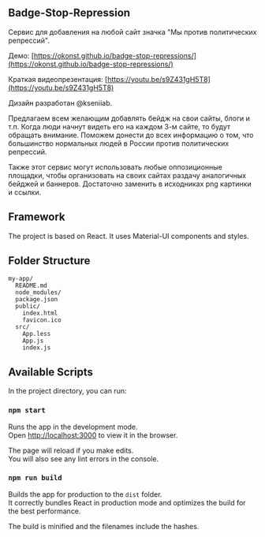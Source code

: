 ## Badge-Stop-Repression

Сервис для добавления на любой сайт значка "Мы против политических репрессий".

Демо: [https://okonst.github.io/badge-stop-repressions/](https://okonst.github.io/badge-stop-repressions/)

Краткая видеопрезентация: [https://youtu.be/s9Z431gH5T8](https://youtu.be/s9Z431gH5T8)

Дизайн разработан @kseniiab.

Предлагаем всем желающим добавлять бейдж на свои сайты, блоги и т.п. Когда люди начнут видеть его на каждом 3-м сайте, то будут обращать внимание. Поможем донести до всех информацию о том, что большинство нормальных людей в России против политических репрессий.

Также этот сервис могут использовать любые оппозиционные площадки, чтобы организовать на своих сайтах раздачу аналогичных бейджей и баннеров. Достаточно заменить в исходниках png картинки и ссылки.

## Framework

The project is based on React. It uses Material-UI components and styles.

## Folder Structure

```
my-app/
  README.md
  node_modules/
  package.json
  public/
    index.html
    favicon.ico
  src/
    App.less
    App.js
    index.js
```


## Available Scripts

In the project directory, you can run:

### `npm start`

Runs the app in the development mode.<br>
Open [http://localhost:3000](http://localhost:3000) to view it in the browser.

The page will reload if you make edits.<br>
You will also see any lint errors in the console.

### `npm run build`

Builds the app for production to the `dist` folder.<br>
It correctly bundles React in production mode and optimizes the build for the best performance.

The build is minified and the filenames include the hashes.<br>

